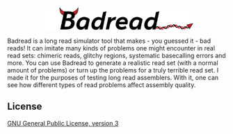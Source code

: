 <p align="center"><img src="images/logo.png" alt="Deepbinner" width="70%"></p>

Badread is a long read simulator tool that makes - you guessed it - bad reads! It can imitate many kinds of problems one might encounter in real read sets: chimeric reads, glitchy regions, systematic basecalling errors and more. You can use Badread to generate a realistic read set (with a normal amount of problems) or turn up the problems for a truly terrible read set. I made it for the purposes of testing long read assemblers. With it, one can see how different types of read problems affect assembly quality.




## License

[GNU General Public License, version 3](https://www.gnu.org/licenses/gpl-3.0.html)
